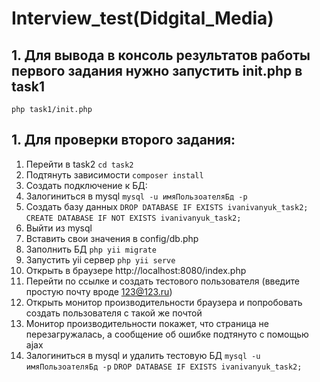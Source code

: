 # Interview_test(Didgital_Media)
## 1. Для вывода в консоль результатов работы первого задания нужно запустить init.php в task1
  `php task1/init.php`
## 1. Для проверки второго задания:
1. Перейти в task2
  `cd task2`
1. Подтянуть зависимости
  `composer install`
1. Создать подключение к БД:
  1. Залогиниться в mysql
    `mysql -u имяПользоателяБд -p`
  1. Создать базу данных
    `DROP DATABASE IF EXISTS ivanivanyuk_task2;`
    `CREATE DATABASE IF NOT EXISTS ivanivanyuk_task2;`
  1. Выйти из mysql
  1. Вставить свои значения в config/db.php
  1. Заполнить БД
    `php yii migrate`
1. Запустить yii сервер
  `php yii serve`
1. Открыть в браузере http://localhost:8080/index.php
1. Перейти по ссылке и создать тестового пользователя (введите простую почту вроде 123@123.ru)
1. Открыть монитор производительности браузера и попробовать создать пользователя с такой же почтой
1. Монитор производительности покажет, что страница не перезагружалась, а сообщение об ошибке подтянуто с помощью ajax
1. Залогиниться в mysql и удалить тестовую БД
  `mysql -u имяПользоателяБд -p`
  `DROP DATABASE IF EXISTS ivanivanyuk_task2;`
